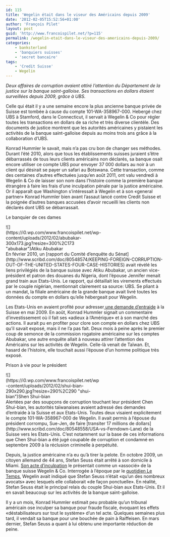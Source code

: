 ```yaml
---
id: 115
title: 'Wegelin était dans le viseur des Américains depuis 2009'
date: '2012-02-05T15:52:56+01:00'
author: 'François Pilet'
layout: post
guid: 'http://www.francoispilet.net/?p=115'
permalink: /wegelin-etait-dans-le-viseur-des-americains-depuis-2009/
categories:
    - banksterland
    - 'banquiers suisses'
    - 'secret bancaire'
tags:
    - 'Credit Suisse'
    - Wegelin
---
```


*Deux affaires de corruption avaient attiré l’attention du Département de la justice sur la banque saint-galloise. Ses transactions en dollars étaient surveillées depuis 2009, grâce à UBS.*

Celle qui était il y a une semaine encore la plus ancienne banque privée de Suisse est tombée à cause du compte 101-WA-358967-000. Hebergé chez UBS à Stamford, dans le Connecticut, il servait à Wegelin &amp; Co pour régler toutes les transactions en dollars de sa riche et très diverse clientèle. Des documents de justice montrent que les autorités américaines y pistaient les activités de la banque saint-galloise depuis au moins trois ans grâce à la collaboration d’UBS.

Konrad Hummler le savait, mais n’a pas cru bon de changer ses méthodes. Durant l’été 2010, alors que tous les établissements suisses juraient s’être débarrassés de tous leurs clients américains non déclarés, sa banque osait encore utiliser ce compte UBS pour envoyer 37 000 dollars au noir à un client qui désirait se payer un safari au Botswana. Cette transaction, comme des centaines d’autres effectuées jusqu’en août 2011, ont valu vendredi à Wegelin &amp; Co de laisser son nom dans l’histoire comme la première banque étrangère à faire les frais d’une inculpation pénale par la justice américaine. Or il apparaît que Washington s’intéressait à Wegelin et à son «general partner» Konrad Hummler bien avant l’assaut lancé contre Credit Suisse et la poignée d’autres banques accusées d’avoir recueilli les clients non déclarés dont UBS se débarrassait.

Le banquier de ces dames

<div class="wp-caption alignleft" id="attachment_117" style="width: 310px">![](https://i0.wp.com/www.francoispilet.net/wp-content/uploads/2012/02/abubakar-300x173.jpg?resize=300%2C173 "abubakar")Atiku Abubakar

</div>En février 2010, un [rapport du Comité d’enquête du Sénat](http://www.scribd.com/doc/80548574/KEEPING-FOREIGN-CORRUPTION-OUT-OF-THE-UNITED-STATES-FOUR-CASE-HISTORIES) avait révélé les liens privilégiés de la banque suisse avec Atiku Abubakar, un ancien vice-président et patron des douanes du Nigeria, dont l’épouse Jennifer menait grand train aux Etats-Unis. Le rapport, qui détaillait les virements effectués par le couple nigérian, mentionnait clairement sa source: UBS. Se pliant à un mandat, la filiale américaine de la grande banque avait livré toutes les données du compte en dollars qu’elle hébergeait pour Wegelin.

Les Etats-Unis en avaient profité pour adresser[ une demande d’entraide](http://www.scribd.com/doc/80548560/Request-for-Assistance-in-the-Matter-of-Jennifer-Douglas-Abubakar) à la Suisse en mai 2009. En août, Konrad Hummler signait un commentaire d’investissement où il fait ses «adieux à l’Amérique» et à son marché des actions. Il aurait pu en profiter pour clore son compte en dollars chez UBS qu’il savait exposé, mais il ne l’a pas fait. Deux mois à peine après le premier coup de semonce de la commission rogatoire américaine sur les comptes Abubakar, une autre enquête allait à nouveau attirer l’attention des Américains sur les activités de Wegelin. Celle-là venait de Taïwan. Et, hasard de l’histoire, elle touchait aussi l’épouse d’un homme politique très exposé.

Prison à vie pour le président

<div class="wp-caption alignleft" id="attachment_118" style="width: 300px">![](https://i0.wp.com/www.francoispilet.net/wp-content/uploads/2012/02/shui-bian-290x290.jpg?resize=290%2C290 "shui-bian")Shen Shui-bian

</div>Alertées par des soupçons de corruption touchant leur président Chen Shui-bian, les autorités taïwanaises avaient adressé des demandes d’entraide à la Suisse et aux Etats-Unis. Toutes deux visaient explicitement le compte 101-WA-358967-000 de Wegelin. Il avait permis à l’épouse du président corrompu, Sue-Jen, de faire [transiter 17 millions de dollars](http://www.scribd.com/doc/80548558/USA-vs-Ferndown-Lane) de la Suisse vers les Etats-Unis. C’est notamment sur la base de ces informations que Chen Shui-bian a été jugé coupable de corruption et condamné en septembre 2009 à la réclusion criminelle à perpétuité.

Depuis, la justice américaine n’a eu qu’à tirer la pelote. En octobre 2009, un citoyen allemand de 44 ans, Stefan Seuss était arrêté à son domicile à Miami. [Son acte d’inculpation](http://www.scribd.com/doc/80548555/USA-vs-Stefan-Seuss) le présentait comme un «associé» de la banque suisse Wegelin &amp; Co. Interrogée à l’époque par le [quotidien Le Temps](http://www.letemps.ch/Page/Uuid/98c801ca-c7f8-11de-974e-cca0c3260e93), Wegelin avait indiqué que Stefan Seuss n’était «qu’un des nombreux avocats» avec lesquels elle collaborait «de façon ponctuelle». En réalité, Stefan Seuss était le principal relais du couple Shui-bian aux Etats-Unis. Et il en savait beaucoup sur les activités de la banque saint-galloise.

Il y a un mois, Konrad Hummler estimait peu probable qu’un tribunal américain ose inculper sa banque pour fraude fiscale, évoquant les effets «déstabilisateurs sur tout le système» d’un tel acte. Quelques semaines plus tard, il vendait sa banque pour une bouchée de pain à Raiffeisen. En mars dernier, Stefan Seuss a quant à lui obtenu une importante réduction de peine.
